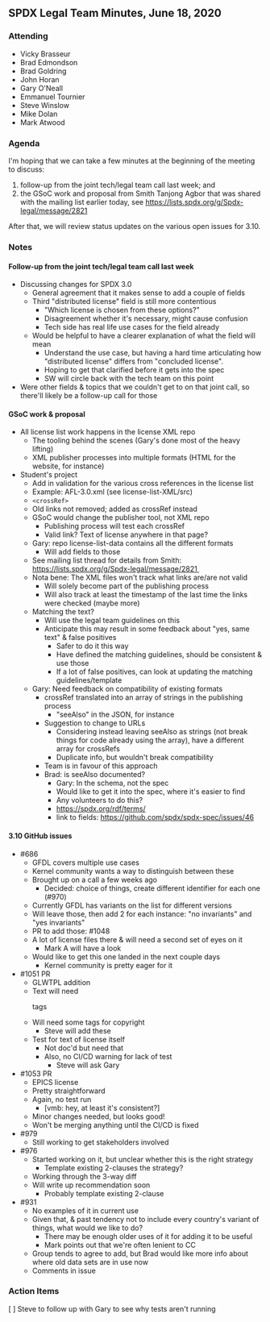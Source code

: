 ## SPDX Legal Team Minutes, June 18, 2020

### Attending
* Vicky Brasseur
* Brad Edmondson
* Brad Goldring
* John Horan
* Gary O'Neall
* Emmanuel Tournier
* Steve Winslow
* Mike Dolan
* Mark Atwood

### Agenda

I'm hoping that we can take a few minutes at the beginning of the meeting to discuss:
1) follow-up from the joint tech/legal team call last week; and
2) the GSoC work and proposal from Smith Tanjong Agbor that was shared with the mailing list earlier today, see https://lists.spdx.org/g/Spdx-legal/message/2821

After that, we will review status updates on the various open issues for 3.10.

### Notes

#### Follow-up from the joint tech/legal team call last week

* Discussing changes for SPDX 3.0
  * General agreement that it makes sense to add a couple of fields
  * Third "distributed license" field is still more contentious
    * "Which license is chosen from these options?"
    * Disagreement whether it's necessary, might cause confusion
    * Tech side has real life use cases for the field already
  * Would be helpful to have a clearer explanation of what the field will mean
    * Understand the use case, but having a hard time articulating how "distributed license" differs from "concluded license".
    * Hoping to get that clarified before it gets into the spec
    * SW will circle back with the tech team on this point
* Were other fields & topics that we couldn't get to on that joint call, so there'll likely be a follow-up call for those

#### GSoC work & proposal

* All license list work happens in the license XML repo
  * The tooling behind the scenes (Gary's done most of the heavy lifting)
  * XML publisher processes into multiple formats (HTML for the website, for instance)
* Student's project
  * Add in validation for the various cross references in the license list
  * Example: AFL-3.0.xml (see license-list-XML/src)
  * `<crossRef>`
  * Old links not removed; added as crossRef instead
  * GSoC would change the publisher tool, not XML repo
    * Publishing process will test each crossRef
    * Valid link? Text of license anywhere in that page?
  * Gary: repo license-list-data contains all the different formats
    * Will add fields to those
  * See mailing list thread for details from Smith: https://lists.spdx.org/g/Spdx-legal/message/2821 
  * Nota bene: The XML files won't track what links are/are not valid
    * Will solely become part of the publishing process
    * Will also track at least the timestamp of the last time the links were checked (maybe more)
  * Matching the text?
    * Will use the legal team guidelines on this
    * Anticipate this may result in some feedback about "yes, same text" & false positives
      * Safer to do it this way
      * Have defined the matching guidelines, should be consistent & use those
      * If a lot of false positives, can look at updating the matching guidelines/template
  * Gary: Need feedback on compatibility of existing formats
    * crossRef translated into an array of strings in the publishing process
      * "seeAlso" in the JSON, for instance
    * Suggestion to change to URLs
      * Considering instead leaving seeAlso as strings (not break things for code already using the array), have a different array for crossRefs
      * Duplicate info, but wouldn't break compatibility
    * Team is in favour of this approach
    * Brad: is seeAlso documented?
      * Gary: In the schema, not the spec
      * Would like to get it into the spec, where it's easier to find
      * Any volunteers to do this?
      * https://spdx.org/rdf/terms/
      * link to fields: https://github.com/spdx/spdx-spec/issues/46

#### 3.10 GitHub issues

* #686
  * GFDL covers multiple use cases
  * Kernel community wants a way to distinguish between these
  * Brought up on a call a few weeks ago
    * Decided: choice of things, create different identifier for each one (#970)
  * Currently GFDL has variants on the list for different versions
  * Will leave those, then add 2 for each instance: "no invariants" and "yes invariants"
  * PR to add those: #1048
  * A lot of license files there & will need a second set of eyes on it
    * Mark A will have a look
  * Would like to get this one landed in the next couple days
    * Kernel community is pretty eager for it
* #1051 PR
  * GLWTPL addition
  * Text will need <p> tags
  * Will need some tags for copyright
    * Steve will add these
  * Test for text of license itself
    * Not doc'd but need that
    * Also, no CI/CD warning for lack of test
      * Steve will ask Gary
* #1053 PR
  * EPICS license
  * Pretty straightforward
  * Again, no test run
    * [vmb: hey, at least it's consistent?]
  * Minor changes needed, but looks good!
  * Won't be merging anything until the CI/CD is fixed
* #979
  * Still working to get stakeholders involved
* #976
  * Started working on it, but unclear whether this is the right strategy
    * Template existing 2-clauses the strategy?
  * Working through the 3-way diff
  * Will write up recommendation soon
    * Probably template existing 2-clause
* #931
  * No examples of it in current use
  * Given that, & past tendency not to include every country's variant of things, what would we like to do?
    * There may be enough older uses of it for adding it to be useful
    * Mark points out that we're often lenient to CC
  * Group tends to agree to add, but Brad would like more info about where old data sets are in use now
  * Comments in issue

### Action Items

[ ] Steve to follow up with Gary to see why tests aren't running
